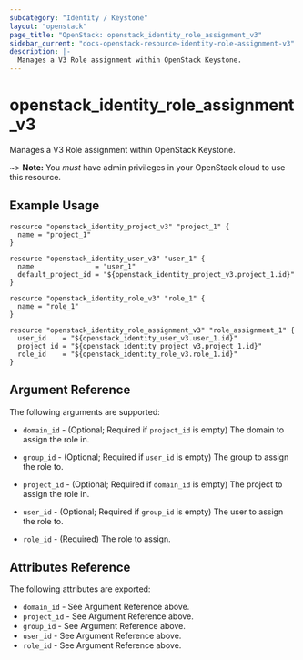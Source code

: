 ```yaml
---
subcategory: "Identity / Keystone"
layout: "openstack"
page_title: "OpenStack: openstack_identity_role_assignment_v3"
sidebar_current: "docs-openstack-resource-identity-role-assignment-v3"
description: |-
  Manages a V3 Role assignment within OpenStack Keystone.
---
```


# openstack\_identity\_role\_assignment\_v3

Manages a V3 Role assignment within OpenStack Keystone.

~> **Note:** You _must_ have admin privileges in your OpenStack cloud to use
this resource.

## Example Usage

```hcl
resource "openstack_identity_project_v3" "project_1" {
  name = "project_1"
}

resource "openstack_identity_user_v3" "user_1" {
  name               = "user_1"
  default_project_id = "${openstack_identity_project_v3.project_1.id}"
}

resource "openstack_identity_role_v3" "role_1" {
  name = "role_1"
}

resource "openstack_identity_role_assignment_v3" "role_assignment_1" {
  user_id    = "${openstack_identity_user_v3.user_1.id}"
  project_id = "${openstack_identity_project_v3.project_1.id}"
  role_id    = "${openstack_identity_role_v3.role_1.id}"
}
```

## Argument Reference

The following arguments are supported:

* `domain_id` - (Optional; Required if `project_id` is empty) The domain to assign the role in.

* `group_id` - (Optional; Required if `user_id` is empty) The group to assign the role to.

* `project_id` - (Optional; Required if `domain_id` is empty) The project to assign the role in.

* `user_id` - (Optional; Required if `group_id` is empty) The user to assign the role to.

* `role_id` - (Required) The role to assign.

## Attributes Reference

The following attributes are exported:

* `domain_id` - See Argument Reference above.
* `project_id` - See Argument Reference above.
* `group_id` - See Argument Reference above.
* `user_id` - See Argument Reference above.
* `role_id` - See Argument Reference above.

